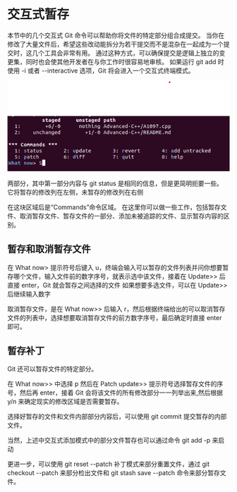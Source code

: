 # 交互式暂存

本节中的几个交互式 Git 命令可以帮助你将文件的特定部分组合成提交。 当你在修改了大量文件后，希望这些改动能拆分为若干提交而不是混杂在一起成为一个提交时，这几个工具会非常有用。 通过这种方式，可以确保提交是逻辑上独立的变更集，同时也会使其他开发者在与你工作时很容易地审核。 如果运行 git add 时使用 -i 或者 --interactive 选项，Git 将会进入一个交互式终端模式。

![git add -i](./../0-Resource/Picture/7-2-1.png)

两部分，其中第一部分内容与 git status 是相同的信息，但是更简明扼要一些。 它将暂存的修改列在左侧，未暂存的修改列在右侧

在这块区域后是“Commands”命令区域。 在这里你可以做一些工作，包括暂存文件、取消暂存文件、暂存文件的一部分、添加未被追踪的文件、显示暂存内容的区别。


## 暂存和取消暂存文件
在 What now> 提示符号后键入 u，终端会输入可以暂存的文件列表并问你想要暂存哪个文件，输入文件前的数字序号，就表示选中该文件，接着在 Update>> 后直接 enter，Git 就会暂存之间选择的文件
如果想要多选文件，可以在 Update>> 后继续输入数字

取消暂存文件，是在 What now>> 后输入 r，然后根据终端给出的可以取消暂存文件的列表中，选择想要取消暂存文件的前方数字序号，最后确定时直接 enter 即可。

## 暂存补丁

Git 还可以暂存文件的特定部分。

在 What now>> 中选择 p
然后在 Patch update>> 提示符号选择暂存文件的序号，然后再 enter，接着 Git 会将该文件的所有修改部分一一列举出来,然后根据 y/n 来确定现实的修改区域是否需要暂存。

选择好暂存的文件和文件内部部分内容后，可以使用 git commit 提交暂存的内部文件。

当然，上述中交互式添加模式中的部分文件暂存也可以通过命令 git add -p 来启动

更进一步，可以使用 git reset --patch 补丁模式来部分重置文件，通过 git checkout --patch 来部分检出文件和 git stash save --patch 命令来部分暂存文件。